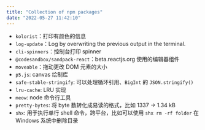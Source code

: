 ```yaml
---
title: "Collection of npm packages"
date: "2022-05-27 11:42:10"
---
```


- `kolorist`：打印有颜色的信息
- `log-update`：Log by overwriting the previous output in the terminal.
- `cli-spinners`：控制台打印 spinner
- `@codesandbox/sandpack-react`：beta.reactjs.org 使用的编辑器组件
- `moveable`：拖动更改 DOM 元素的大小
- `p5.js`: canvas 绘制库
- `safe-stable-stringify`: 可以处理循环引用、`BigInt` 的 `JSON.stringify()`
- `lru-cache`: LRU 实现
- `meow`: node 命令行工具
- `pretty-bytes`: 将 byte 数转化成易读的格式，比如 1337 → 1.34 kB
- `shx`: 用于执行单行 shell 命令，跨平台，比如可以使用 `shx rm -rf folder` 在 Windows 系统中删除目录
